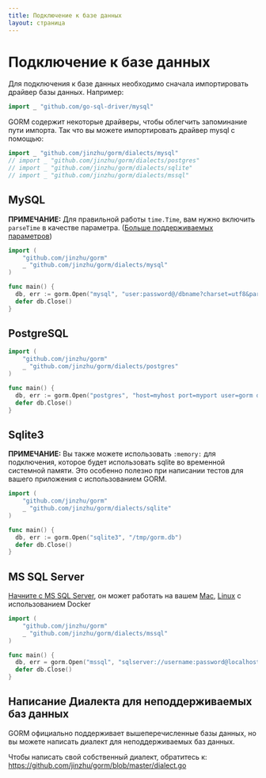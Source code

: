```yaml
---
title: Подключение к базе данных
layout: страница
---
```


# Подключение к базе данных

Для подключения к базе данных необходимо сначала импортировать драйвер базы данных. Например:

```go
import _ "github.com/go-sql-driver/mysql"
```

GORM содержит некоторые драйверы, чтобы облегчить запоминание пути импорта. Так что вы можете импортировать драйвер mysql с помощью:

```go
import _ "github.com/jinzhu/gorm/dialects/mysql"
// import _ "github.com/jinzhu/gorm/dialects/postgres"
// import _ "github.com/jinzhu/gorm/dialects/sqlite"
// import _ "github.com/jinzhu/gorm/dialects/mssql"
```

## MySQL

**ПРИМЕЧАНИЕ:** Для правильной работы `time.Time`, вам нужно включить `parseTime` в качестве параметра. ([Больше поддерживаемых параметров](https://github.com/go-sql-driver/mysql#parameters))

```go
import (
    "github.com/jinzhu/gorm"
    _ "github.com/jinzhu/gorm/dialects/mysql"
)

func main() {
  db, err := gorm.Open("mysql", "user:password@/dbname?charset=utf8&parseTime=True&loc=Local")
  defer db.Close()
}
```

## PostgreSQL

```go
import (
    "github.com/jinzhu/gorm"
    _ "github.com/jinzhu/gorm/dialects/postgres"
)

func main() {
  db, err := gorm.Open("postgres", "host=myhost port=myport user=gorm dbname=gorm password=mypassword")
  defer db.Close()
}
```

## Sqlite3

**ПРИМЕЧАНИЕ:** Вы также можете использовать `:memory:` для подключения, которое будет использовать sqlite во временной системной памяти. Это особенно полезно при написании тестов для вашего приложения с использованием GORM.

```go
import (
    "github.com/jinzhu/gorm"
    _ "github.com/jinzhu/gorm/dialects/sqlite"
)

func main() {
  db, err := gorm.Open("sqlite3", "/tmp/gorm.db")
  defer db.Close()
}
```

## MS SQL Server

[Начните с MS SQL Server](https://www.microsoft.com/en-us/sql-server/developer-get-started/go), он может работать на вашем [Mac](https://sqlchoice.azurewebsites.net/en-us/sql-server/developer-get-started/go/mac/), [Linux](https://sqlchoice.azurewebsites.net/en-us/sql-server/developer-get-started/go/ubuntu/) с использованием Docker

```go
import (
    "github.com/jinzhu/gorm"
    _ "github.com/jinzhu/gorm/dialects/mssql"
)

func main() {
  db, err = gorm.Open("mssql", "sqlserver://username:password@localhost:1433?database=dbname")
  defer db.Close()
}
```

## Написание Диалекта для неподдерживаемых баз данных

GORM официально поддерживает вышеперечисленные базы данных, но вы можете написать диалект для неподдерживаемых баз данных.

Чтобы написать свой собственный диалект, обратитесь к: <https://github.com/jinzhu/gorm/blob/master/dialect.go>
